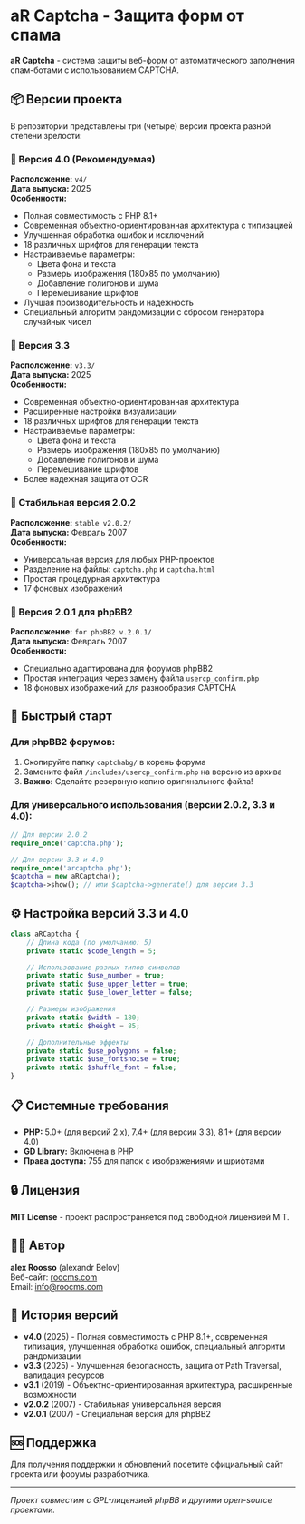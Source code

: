 # aR Captcha - Защита форм от спама

**aR Captcha** - система защиты веб-форм от автоматического заполнения спам-ботами с использованием CAPTCHA.

## 📦 Версии проекта

В репозитории представлены три (четыре) версии проекта разной степени зрелости:

### 🔸 Версия 4.0 (Рекомендуемая)
**Расположение:** `v4/`  
**Дата выпуска:** 2025  
**Особенности:**
- Полная совместимость с PHP 8.1+
- Современная объектно-ориентированная архитектура с типизацией
- Улучшенная обработка ошибок и исключений
- 18 различных шрифтов для генерации текста
- Настраиваемые параметры:
  - Цвета фона и текста
  - Размеры изображения (180x85 по умолчанию)
  - Добавление полигонов и шума
  - Перемешивание шрифтов
- Лучшая производительность и надежность
- Специальный алгоритм рандомизации с сбросом генератора случайных чисел

### 🔸 Версия 3.3
**Расположение:** `v3.3/`  
**Дата выпуска:** 2025  
**Особенности:**
- Современная объектно-ориентированная архитектура
- Расширенные настройки визуализации
- 18 различных шрифтов для генерации текста
- Настраиваемые параметры:
  - Цвета фона и текста
  - Размеры изображения (180x85 по умолчанию)
  - Добавление полигонов и шума
  - Перемешивание шрифтов
- Более надежная защита от OCR

### 🔸 Стабильная версия 2.0.2
**Расположение:** `stable v2.0.2/`  
**Дата выпуска:** Февраль 2007  
**Особенности:**
- Универсальная версия для любых PHP-проектов
- Разделение на файлы: `captcha.php` и `captcha.html`
- Простая процедурная архитектура
- 17 фоновых изображений

### 🔸 Версия 2.0.1 для phpBB2
**Расположение:** `for phpBB2 v.2.0.1/`  
**Дата выпуска:** Февраль 2007  
**Особенности:**
- Специально адаптирована для форумов phpBB2
- Простая интеграция через замену файла `usercp_confirm.php`
- 18 фоновых изображений для разнообразия CAPTCHA


## 🚀 Быстрый старт

### Для phpBB2 форумов:
1. Скопируйте папку `captchabg/` в корень форума
2. Замените файл `/includes/usercp_confirm.php` на версию из архива
3. **Важно:** Сделайте резервную копию оригинального файла!

### Для универсального использования (версии 2.0.2, 3.3 и 4.0):
```php
// Для версии 2.0.2
require_once('captcha.php');

// Для версии 3.3 и 4.0
require_once('arcaptcha.php');
$captcha = new aRCaptcha();
$captcha->show(); // или $captcha->generate() для версии 3.3
```

## ⚙️ Настройка версий 3.3 и 4.0

```php
class aRCaptcha {
    // Длина кода (по умолчанию: 5)
    private static $code_length = 5;

    // Использование разных типов символов
    private static $use_number = true;
    private static $use_upper_letter = true;
    private static $use_lower_letter = false;

    // Размеры изображения
    private static $width = 180;
    private static $height = 85;

    // Дополнительные эффекты
    private static $use_polygons = false;
    private static $use_fontsnoise = true;
    private static $shuffle_font = false;
}
```

## 📋 Системные требования

- **PHP:** 5.0+ (для версий 2.x), 7.4+ (для версии 3.3), 8.1+ (для версии 4.0)
- **GD Library:** Включена в PHP
- **Права доступа:** 755 для папок с изображениями и шрифтами

## 🔒 Лицензия

**MIT License** - проект распространяется под свободной лицензией MIT.

## 👨‍💻 Автор

**alex Roosso** (alexandr Belov)  
Веб-сайт: [roocms.com](http://www.roocms.com)  
Email: info@roocms.com

## 📝 История версий

- **v4.0** (2025) - Полная совместимость с PHP 8.1+, современная типизация, улучшенная обработка ошибок, специальный алгоритм рандомизации
- **v3.3** (2025) - Улучшенная безопасность, защита от Path Traversal, валидация ресурсов
- **v3.1** (2019) - Объектно-ориентированная архитектура, расширенные возможности
- **v2.0.2** (2007) - Стабильная универсальная версия
- **v2.0.1** (2007) - Специальная версия для phpBB2

## 🆘 Поддержка

Для получения поддержки и обновлений посетите официальный сайт проекта или форумы разработчика.

---

*Проект совместим с GPL-лицензией phpBB и другими open-source проектами.*
